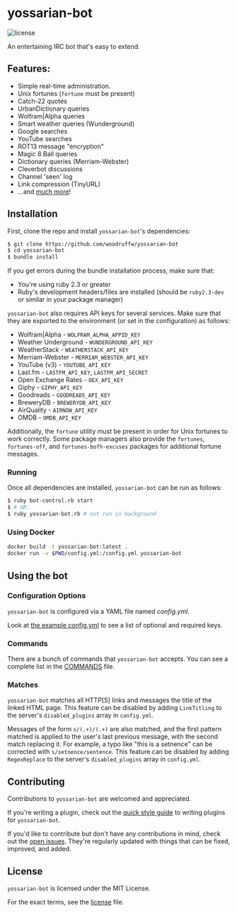 yossarian-bot
=============

![license](https://raster.shields.io/badge/license-MIT%20with%20restrictions-green.png)

An entertaining IRC bot that's easy to extend.

## Features:
* Simple real-time administration.
* Unix fortunes (`fortune` must be present)
* Catch-22 quotes
* UrbanDictionary queries
* Wolfram|Alpha queries
* Smart weather queries (Wunderground)
* Google searches
* YouTube searches
* ROT13 message "encryption"
* Magic 8 Ball queries
* Dictionary queries (Merriam-Webster)
* Cleverbot discussions
* Channel 'seen' log
* Link compression (TinyURL)
* ...and [much more](COMMANDS.md)!

## Installation

First, clone the repo and install `yossarian-bot`'s dependencies:

```bash
$ git clone https://github.com/woodruffw/yossarian-bot
$ cd yossarian-bot
$ bundle install
```

If you get errors during the bundle installation process, make sure that:

* You're using ruby 2.3 or greater
* Ruby's development headers/files are installed (should be `ruby2.3-dev` or
similar in your package manager)

`yossarian-bot` also requires API keys for several services. Make sure that
they are exported to the environment (or set in the configuration) as follows:

* Wolfram|Alpha - `WOLFRAM_ALPHA_APPID_KEY`
* Weather Underground - `WUNDERGROUND_API_KEY`
* WeatherStack - `WEATHERSTACK_API_KEY`
* Merriam-Webster - `MERRIAM_WEBSTER_API_KEY`
* YouTube (v3) - `YOUTUBE_API_KEY`
* Last.fm - `LASTFM_API_KEY`, `LASTFM_API_SECRET`
* Open Exchange Rates - `OEX_API_KEY`
* Giphy - `GIPHY_API_KEY`
* Goodreads - `GOODREADS_API_KEY`
* BreweryDB - `BREWERYDB_API_KEY`
* AirQuality - `AIRNOW_API_KEY`
* OMDB - `OMDB_API_KEY`

Additionally, the `fortune` utility must be present in order for Unix fortunes
to work correctly. Some package managers also provide the `fortunes`,
`fortunes-off`, and `fortunes-bofh-excuses` packages for additional fortune
messages.

### Running

Once all dependencies are installed, `yossarian-bot` can be run as follows:

```bash
$ ruby bot-control.rb start
$ # OR:
$ ruby yossarian-bot.rb # not run in background
```

### Using Docker

```bash
docker build -t yossarian-bot:latest .
docker run -v $PWD/config.yml:/config.yml yossarian-bot
```

## Using the bot

### Configuration Options

`yossarian-bot` is configured via a YAML file named *config.yml*.

Look at [the example config.yml](config.yml.example) to see a list of optional
and required keys.

### Commands

There are a bunch of commands that `yossarian-bot` accepts. You can
see a complete list in the [COMMANDS](COMMANDS.md) file.

### Matches

`yossarian-bot` matches all HTTP[S] links and messages the title of the linked
HTML page. This feature can be disabled by adding `LinkTitling` to the server's
`disabled_plugins` array in `config.yml`.

Messages of the form `s/(.+)/(.+)` are also matched, and the first pattern
matched is applied to the user's last previous message, with the second match
replacing it. For example, a typo like "this is a setnence" can be corrected
with `s/setnence/sentence`. This feature can be disabled by adding
`RegexReplace` to the server's `disabled_plugins` array in `config.yml`.

## Contributing

Contributions to `yossarian-bot` are welcomed and appreciated.

If you're writing a plugin, check out the
[quick style guide](WRITING_PLUGINS.md) to writing plugins for `yossarian-bot`.

If you'd like to contribute but don't have any contributions in mind, check out
the [open issues](https://github.com/woodruffw/yossarian-bot/issues?q=is%3Aopen+is%3Aissue).
They're regularly updated with things that can be fixed, improved, and added.

## License

`yossarian-bot` is licensed under the MIT License.

For the exact terms, see the [license](LICENSE) file.

